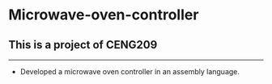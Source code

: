 # Microwave-oven-controller
## This is a project of CENG209
---
 - Developed a microwave oven controller in an assembly language. 
